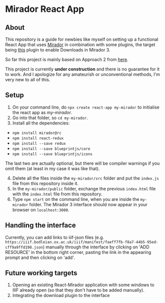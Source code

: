 # Mirador React App
## About
This repository is a guide for newbies like myself on setting up a functional React App that uses [Mirador](https://github.com/ProjectMirador/mirador) in combination with some plugins, the target being
[this](https://github.com/ProjectMirador/mirador-dl-plugin) plugin to enable Downloads in Mirador 3.  

So far this project is mainly based on Approach 2 from [here](https://github.com/ProjectMirador/mirador/wiki/M3-Embedding-in-Another-Environment).  

This project is currently **under construction** and there is no guarantee for it to work. And I apologize for any amateurish or unconventional methods, I'm very new to all of this.
## Setup
1. On your command line, do `npx create react-app my-mirador` to initialise the react app as _my-mirador_.
2. Go into that folder, so `cd my-mirador`.
3. Install all the dependencies:
  * `npm install mirador@rc`
  * `npm install react-redux`
  * `npm install --save redux`
  * `npm install --save blueprintjs/core`
  * `npm install --save blueprintjs/icons` 
  
  The last two are actually optional, but there will be compiler warnings if you omit them (at least in my case it was like that).  
  
4. Delete all the files inside the `my-mirador/src` folder and put the `index.js` file from this repository inside it.
5. In the `my-mirador/public` folder, exchange the previous `index.html` file with the `index.html` file from this repository.
6. Type `npm start` on the command line, when you are inside the `my-mirador` folder.
The Mirador 3 interface should now appear in your browser on `localhost:3000`.
## Handling the interface
Currently, you can add links to iiif-json files (e.g. `https://iiif.bodleian.ox.ac.uk/iiif/manifest/faeff7fb-f8a7-44b5-95ed-cff9a9ffd198.json`) manually through the interface by clicking on 
'ADD RESOURCE' in the bottom right corner, pasting the link in the appearing prompt and then clicking on 'add'.
## Future working targets
1. Opening an existing React-Mirador application with some windows to IIIF already open (so that they don't have to be added manually).
2. Integrating the download plugin to the interface

 
